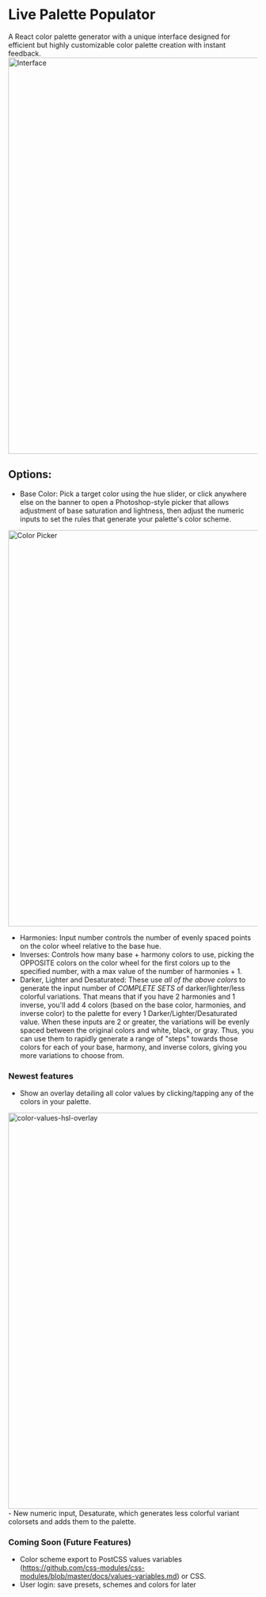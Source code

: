 # Live Palette Populator

A React color palette generator with a unique interface designed for efficient but highly customizable color palette creation with instant feedback.
<img width="800" alt="Interface" src="https://user-images.githubusercontent.com/563233/82376818-8bc23380-99d7-11ea-9d31-26beefede592.png">

## Options:
 - Base Color: Pick a target color using the hue slider, or click anywhere else on the banner to open a Photoshop-style picker that allows adjustment of base saturation and lightness, then adjust the numeric inputs to set the rules that generate your palette's color scheme.
 
<img width="800" alt="Color Picker" src="https://user-images.githubusercontent.com/563233/82376855-9bda1300-99d7-11ea-8107-b48b86857bdb.png">
 
 - Harmonies: Input number controls the number of evenly spaced points on the color wheel relative to the base hue.
 - Inverses:  Controls how many base + harmony colors to use, picking the OPPOSITE colors on the color wheel for the first colors up to the specified number, with a max value of the number of harmonies + 1.
  - Darker, Lighter and Desaturated: These use _all of the above colors_ to generate the input number of _COMPLETE SETS_ of darker/lighter/less colorful variations. That means that if you have 2 harmonies and 1 inverse, you'll add 4 colors (based on the base color, harmonies, and inverse color) to the palette for every 1 Darker/Lighter/Desaturated value. When these inputs are 2 or greater, the variations will be evenly spaced between the original colors and white, black, or gray. Thus, you can use them to rapidly generate a range of "steps" towards those colors for each of your base, harmony, and inverse colors, giving you more variations to choose from.

### Newest features
 - Show an overlay detailing all color values by clicking/tapping any of the colors in your palette.
 <img width="800" alt="color-values-hsl-overlay" src="https://user-images.githubusercontent.com/563233/82376810-882eac80-99d7-11ea-9a72-0bce2b927b45.png">
 - New numeric input, Desaturate, which generates less colorful variant colorsets and adds them to the palette.
 
  ### Coming Soon (Future Features)
  - Color scheme export to PostCSS values variables (https://github.com/css-modules/css-modules/blob/master/docs/values-variables.md) or CSS.
  - User login: save presets, schemes and colors for later

